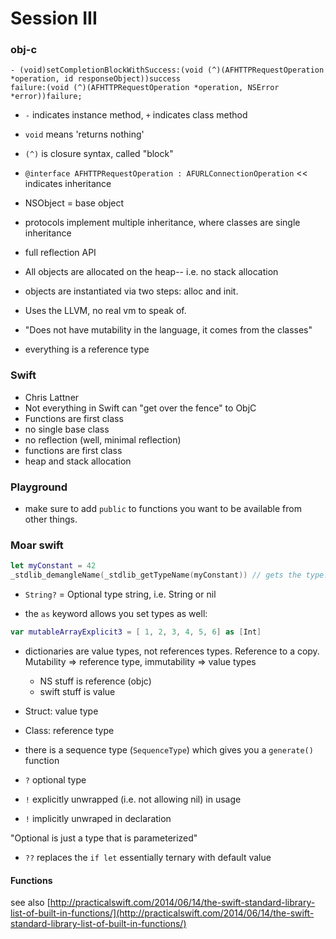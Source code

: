 # Session III  

### obj-c

```obj-c
- (void)setCompletionBlockWithSuccess:(void (^)(AFHTTPRequestOperation *operation, id responseObject))success
failure:(void (^)(AFHTTPRequestOperation *operation, NSError *error))failure;
```
* `-` indicates instance method, `+` indicates class method
* `void` means 'returns nothing'
* `(^)` is closure syntax, called "block"

* `@interface AFHTTPRequestOperation : AFURLConnectionOperation` << indicates inheritance

* NSObject = base object
* protocols implement multiple inheritance, where classes are single inheritance
* full reflection API
* All objects are allocated on the heap-- i.e. no stack allocation
* objects are instantiated via two steps: alloc and init.
* Uses the LLVM, no real vm to speak of.
* "Does not have mutability in the language, it comes from the classes"
* everything is a reference type

### Swift
* Chris Lattner
* Not everything in Swift can "get over the fence" to ObjC
* Functions are first class
* no single base class
* no reflection (well, minimal reflection)
* functions are first class
* heap and stack allocation


### Playground
* make sure to add `public` to functions you want to be available from other things.

### Moar swift

```swift
let myConstant = 42
_stdlib_demangleName(_stdlib_getTypeName(myConstant)) // gets the type!!
```

* `String?` = Optional type string, i.e. String or nil

* the `as` keyword allows you set types as well:
```swift
var mutableArrayExplicit3 = [ 1, 2, 3, 4, 5, 6] as [Int]
```

* dictionaries are value types, not references types. Reference to a copy. Mutability => reference type, immutability => value types

  * NS stuff is reference (objc)
  * swift stuff is value

* Struct: value type
* Class: reference type

* there is a sequence type (`SequenceType`) which gives you a `generate()` function

* `?` optional type
* `!` explicitly unwrapped (i.e. not allowing nil) in usage
* `!` implicitly unwraped in declaration

"Optional is just a type that is parameterized"

* `??` replaces the `if let` essentially ternary with default value

#### Functions
see also [http://practicalswift.com/2014/06/14/the-swift-standard-library-list-of-built-in-functions/](http://practicalswift.com/2014/06/14/the-swift-standard-library-list-of-built-in-functions/)

